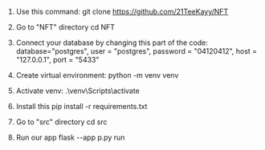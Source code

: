 1) Use this command:
git clone https://github.com/21TeeKayy/NFT

2) Go to "NFT" directory
cd NFT

3) Connect your database by changing this part of the code:
database="postgres", user = "postgres", password = "04120412", host = "127.0.0.1", port = "5433"

4) Create virtual environment:
python -m venv venv

5) Activate venv:
.\venv\Scripts\activate

6) Install this
pip install -r requirements.txt

7) Go to "src" directory
cd src

8) Run our app
flask --app p.py run
